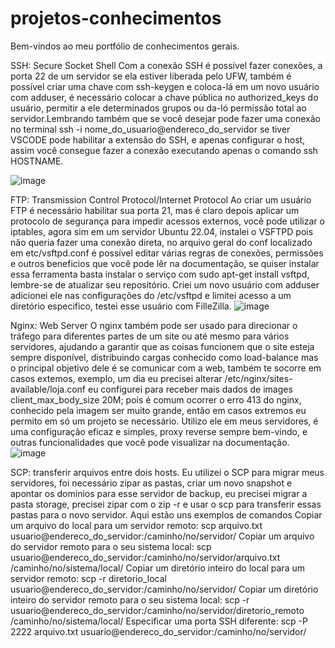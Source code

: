 # projetos-conhecimentos

Bem-vindos ao meu portfólio de conhecimentos gerais.

SSH: Secure Socket Shell
Com a conexão SSH é possível fazer conexões, a porta 22 de um servidor se ela estiver liberada pelo UFW, também é possível criar uma chave com ssh-keygen e coloca-lá em um novo usuário com adduser, é necessário colocar a chave pública no authorized_keys do usuário, permitir a ele determinados grupos ou da-ló permissão total ao servidor.Lembrando também que se você desejar pode fazer uma conexão no terminal ssh -i nome_do_usuario@endereco_do_servidor se tiver VSCODE pode habilitar a extensão do SSH, e apenas configurar o host, assim você consegue fazer a conexão executando apenas o comando ssh HOSTNAME. 

![image](https://github.com/Alerpina/projetos-conhecimentos/assets/101226446/a79c6c22-8d72-44a9-990f-7e9422132e0c)

FTP: Transmission Control Protocol/Internet Protocol
Ao criar um usuário FTP é necessário habilitar sua porta 21, mas é claro depois aplicar um protocolo de segurança para impedir acessos externos, você pode utilizar o iptables, agora sim em um servidor Ubuntu 22.04, instalei o VSFTPD pois não queria fazer uma conexão direta, no arquivo geral do conf localizado em etc/vsftpd.conf é possível editar várias regras de conexões, permissões e outros beneficios que você pode lêr na documentação, se quiser instalar essa ferramenta basta instalar o serviço com sudo apt-get install vsftpd, lembre-se de atualizar seu repositório. 
Criei um novo usuário com adduser adicionei ele nas configurações do /etc/vsftpd e limitei acesso a um diretório especifico, testei esse usuário com FilleZilla.
![image](https://github.com/Alerpina/projetos-conhecimentos/assets/101226446/eb26828d-a230-4a2d-9196-40be16fca159)

Nginx: Web Server
O nginx também pode ser usado para direcionar o tráfego para diferentes partes de um site ou até mesmo para vários servidores, ajudando a garantir que as coisas funcionem que o site esteja sempre disponível, distribuindo cargas conhecido como load-balance mas o principal objetivo dele é se comunicar com a web, também te socorre em casos extemos, exemplo, um dia eu precisei alterar /etc/nginx/sites-available/loja.conf eu configurei para receber mais dados de images  client_max_body_size 20M; pois é comum ocorrer o erro 413 do nginx, conhecido pela imagem ser muito grande, então em casos extremos eu permito em só um projeto se necessário. Utilizo ele em meus servidores, é uma configuração eficaz e simples, proxy reverse sempre bem-vindo, e outras funcionalidades que você pode visualizar na documentação.
![image](https://github.com/Alerpina/projetos-conhecimentos/assets/101226446/f2878220-9882-44c0-8589-226f3dc53ce0)


SCP: transferir arquivos entre dois hosts.
Eu utilizei o SCP para migrar meus servidores, foi necessário zipar as pastas, criar um novo snapshot e apontar os domínios para esse servidor de backup, eu precisei migrar a pasta storage, precisei zipar com o zip -r e usar o scp para transferir essas pastas para o novo servidor. Aqui estão uns exemplos de comandos Copiar um arquivo do local para um servidor remoto: scp arquivo.txt usuario@endereco_do_servidor:/caminho/no/servidor/
Copiar um arquivo do servidor remoto para o seu sistema local: scp usuario@endereco_do_servidor:/caminho/no/servidor/arquivo.txt /caminho/no/sistema/local/
Copiar um diretório inteiro do local para um servidor remoto: scp -r diretorio_local usuario@endereco_do_servidor:/caminho/no/servidor/
Copiar um diretório inteiro do servidor remoto para o seu sistema local: scp -r usuario@endereco_do_servidor:/caminho/no/servidor/diretorio_remoto /caminho/no/sistema/local/
Especificar uma porta SSH diferente: scp -P 2222 arquivo.txt usuario@endereco_do_servidor:/caminho/no/servidor/








